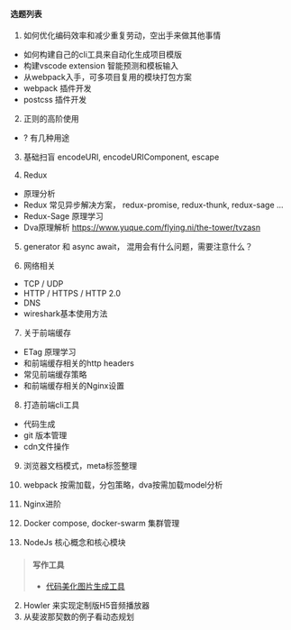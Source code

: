 #### 选题列表
1. 如何优化编码效率和减少重复劳动，空出手来做其他事情
  - 如何构建自己的cli工具来自动化生成项目模版
  - 构建vscode extension 智能预测和模板输入
  - 从webpack入手，可多项目复用的模块打包方案
  - webpack 插件开发
  - postcss 插件开发

2. 正则的高阶使用
  - ? 有几种用途

3. 基础扫盲
  encodeURI, encodeURIComponent, escape

4. Redux
  - 原理分析
  - Redux 常见异步解决方案， redux-promise, redux-thunk, redux-sage ...
  - Redux-Sage 原理学习
  - Dva原理解析 https://www.yuque.com/flying.ni/the-tower/tvzasn

5. generator 和 async await， 混用会有什么问题，需要注意什么？


6. 网络相关
- TCP / UDP
- HTTP / HTTPS / HTTP 2.0
- DNS
- wireshark基本使用方法

7. 关于前端缓存
  - ETag 原理学习
  - 和前端缓存相关的http headers
  - 常见前端缓存策略
  - 和前端缓存相关的Nginx设置

8. 打造前端cli工具
  - 代码生成
  - git 版本管理
  - cdn文件操作

9. 浏览器文档模式，meta标签整理

10. webpack 按需加载，分包策略，dva按需加载model分析

11. Nginx进阶

12. Docker compose, docker-swarm 集群管理

13. NodeJs 核心概念和核心模块

> #### 写作工具
> - [代码美化图片生成工具 ](https://carbon.now.sh/?bg=rgba(95%2C102%2C109%2C1)&t=cobalt&wt=none&l=javascript&ds=true&dsyoff=20px&dsblur=68px&wc=true&wa=true&pv=56px&ph=56px&ln=false&fm=Hack&fs=14px&lh=133%25&si=false&es=4x&wm=false)
>
>


2. Howler 来实现定制版H5音频播放器
4. 从斐波那契数的例子看动态规划
